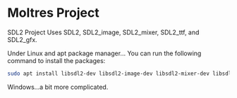 # Moltres Project

SDL2 Project
Uses SDL2, SDL2_image, SDL2_mixer, SDL2_ttf, and SDL2_gfx.

Under Linux and apt package manager...
You can run the following command to install the packages:

```bash
sudo apt install libsdl2-dev libsdl2-image-dev libsdl2-mixer-dev libsdl2-ttf-dev
```

Windows...a bit more complicated.
